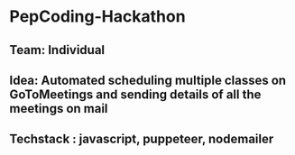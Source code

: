 # PepCoding-Hackathon
## Team: Individual
## Idea: Automated scheduling multiple classes on GoToMeetings and sending details of all the meetings on mail
## Techstack : javascript, puppeteer, nodemailer
